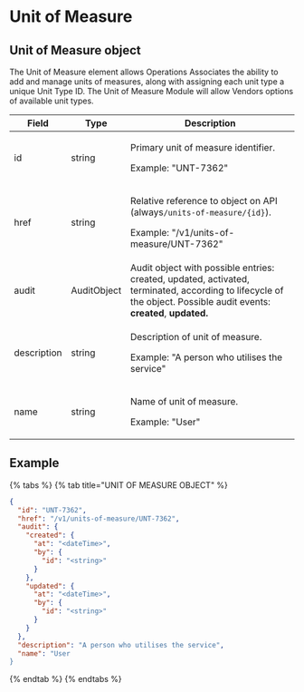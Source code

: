 # Unit of Measure

## Unit of Measure object

The Unit of Measure element allows Operations Associates the ability to add and manage units of measures, along with assigning each unit type a unique Unit Type ID. The Unit of Measure Module will allow Vendors options of available unit types.

| Field       | Type        | Description                                                                                                                                                         |
| ----------- | ----------- | ------------------------------------------------------------------------------------------------------------------------------------------------------------------- |
| id          | string      | <p>Primary unit of measure identifier. </p><p></p><p>Example: "UNT-7362"</p>                                                                                        |
| href        | string      | <p>Relative reference to object on API (always<code>/units-of-measure/{id}</code>). </p><p></p><p>Example: "/v1/units-of-measure/UNT-7362"</p>                      |
| audit       | AuditObject | Audit object with possible entries: created, updated, activated, terminated, according to lifecycle of the object. Possible audit events: **created**, **updated.** |
| description | string      | <p>Description of unit of measure. </p><p></p><p>Example: "A person who utilises the service"</p>                                                                   |
| name        | string      | <p>Name of unit of measure. </p><p></p><p>Example: "User"</p>                                                                                                       |

## Example

{% tabs %}
{% tab title="UNIT OF MEASURE OBJECT" %}
```json
{
  "id": "UNT-7362",
  "href": "/v1/units-of-measure/UNT-7362",
  "audit": {
    "created": {
      "at": "<dateTime>",
      "by": {
        "id": "<string>"
      }
    },
    "updated": {
      "at": "<dateTime>",
      "by": {
        "id": "<string>"
      }
    }
  },
  "description": "A person who utilises the service",
  "name": "User
}
```
{% endtab %}
{% endtabs %}
